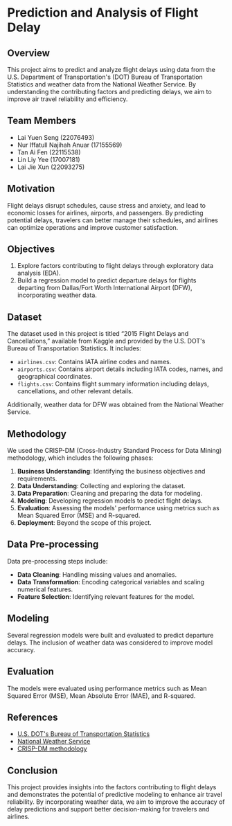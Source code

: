# Prediction and Analysis of Flight Delay

## Overview
This project aims to predict and analyze flight delays using data from the U.S. Department of Transportation's (DOT) Bureau of Transportation Statistics and weather data from the National Weather Service. By understanding the contributing factors and predicting delays, we aim to improve air travel reliability and efficiency.

## Team Members
- Lai Yuen Seng (22076493)
- Nur Iffatull Najihah Anuar (17155569)
- Tan Ai Fen (22115538)
- Lin Liy Yee (17007181)
- Lai Jie Xun (22093275)

## Motivation
Flight delays disrupt schedules, cause stress and anxiety, and lead to economic losses for airlines, airports, and passengers. By predicting potential delays, travelers can better manage their schedules, and airlines can optimize operations and improve customer satisfaction.

## Objectives
1. Explore factors contributing to flight delays through exploratory data analysis (EDA).
2. Build a regression model to predict departure delays for flights departing from Dallas/Fort Worth International Airport (DFW), incorporating weather data.

## Dataset
The dataset used in this project is titled “2015 Flight Delays and Cancellations,” available from Kaggle and provided by the U.S. DOT's Bureau of Transportation Statistics. It includes:
- `airlines.csv`: Contains IATA airline codes and names.
- `airports.csv`: Contains airport details including IATA codes, names, and geographical coordinates.
- `flights.csv`: Contains flight summary information including delays, cancellations, and other relevant details.

Additionally, weather data for DFW was obtained from the National Weather Service.

## Methodology
We used the CRISP-DM (Cross-Industry Standard Process for Data Mining) methodology, which includes the following phases:
1. **Business Understanding**: Identifying the business objectives and requirements.
2. **Data Understanding**: Collecting and exploring the dataset.
3. **Data Preparation**: Cleaning and preparing the data for modeling.
4. **Modeling**: Developing regression models to predict flight delays.
5. **Evaluation**: Assessing the models' performance using metrics such as Mean Squared Error (MSE) and R-squared.
6. **Deployment**: Beyond the scope of this project.

## Data Pre-processing
Data pre-processing steps include:
- **Data Cleaning**: Handling missing values and anomalies.
- **Data Transformation**: Encoding categorical variables and scaling numerical features.
- **Feature Selection**: Identifying relevant features for the model.

## Modeling
Several regression models were built and evaluated to predict departure delays. The inclusion of weather data was considered to improve model accuracy.

## Evaluation
The models were evaluated using performance metrics such as Mean Squared Error (MSE), Mean Absolute Error (MAE), and R-squared.

## References
- [U.S. DOT's Bureau of Transportation Statistics](https://www.transtats.bts.gov/)
- [National Weather Service](https://www.weather.gov/)
- [CRISP-DM methodology](http://www.crisp-dm.org/)

## Conclusion
This project provides insights into the factors contributing to flight delays and demonstrates the potential of predictive modeling to enhance air travel reliability. By incorporating weather data, we aim to improve the accuracy of delay predictions and support better decision-making for travelers and airlines.
